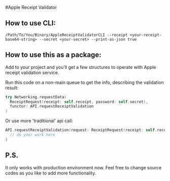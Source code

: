 #Apple Receipt Validator

## How to use CLI: 

`/Path/To/You/Binary/AppleReceiptValidatorCLI --receipt <your-receipt-base64-string> --secret <your-secret> --print-as-json true`

## How to use this as a package:

Add to your project and you'll get a few structures to operate with Apple receipt validation service.

Run this code on a non-main queue to get the info, describing the validation result:

```Swift
try Networking.requestData(
  ReceiptRequest(receipt: self.receipt, password: self.secret),
  functor: API.requestReceiptValidation
)
```

Or use more 'traditional' api call:

```Swift
API.requestReceiptValidation(request: ReceiptRequest(receipt: self.receipt, password: self.secret)) { validationResult in 
  // do your work here
}
```

## P.S.

It only works with production environment now. Feel free to change source codes as you like to add more functionality.
